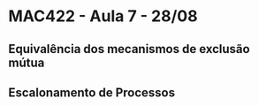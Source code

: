 # MAC422 - Aula 7 - 28/08

## Equivalência dos mecanismos de exclusão mútua

## Escalonamento de Processos

